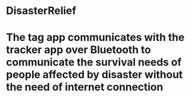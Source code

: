 # DisasterRelief
# The tag app communicates with the tracker app over Bluetooth to communicate the survival needs of people affected by disaster without the need of internet connection
